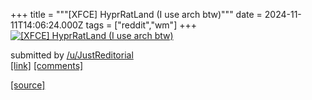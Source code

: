 +++
title = """[XFCE] HyprRatLand (I use arch btw)"""
date = 2024-11-11T14:06:24.000Z
tags = ["reddit","wm"]
+++
[![[XFCE] HyprRatLand (I use arch btw)](https://preview.redd.it/65nc0xht4a0e1.png?width=640&crop=smart&auto=webp&s=9d573ef7a4e8eac24bfb2f2c3c9005def189742d "[XFCE] HyprRatLand (I use arch btw)")](https://www.reddit.com/r/unixporn/comments/1gosygi/xfce_hyprratland_i_use_arch_btw/)

submitted by [/u/JustReditorial](https://www.reddit.com/user/JustReditorial)  
[\[link\]](https://i.redd.it/65nc0xht4a0e1.png) [\[comments\]](https://www.reddit.com/r/unixporn/comments/1gosygi/xfce_hyprratland_i_use_arch_btw/)

[[source]](https://www.reddit.com/r/unixporn/comments/1gosygi/xfce_hyprratland_i_use_arch_btw/)
